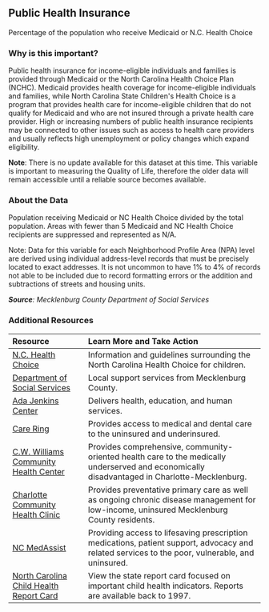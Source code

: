 ## Public Health Insurance
Percentage of the population who receive Medicaid or N.C. Health Choice

### Why is this important?
Public health insurance for income-eligible individuals and families is provided through Medicaid or the North Carolina Health Choice Plan (NCHC). Medicaid provides health coverage for income-eligible individuals and families, while North Carolina State Children's Health Choice is a program that provides health care for income-eligible children that do not qualify for Medicaid and who are not insured through a private health care provider. High or increasing numbers of public health insurance recipients may be connected to other issues such as access to health care providers and usually reflects high unemployment or policy changes which expand eligibility.

**Note**: There is no update available for this dataset at this time. This variable is important to measuring the Quality of Life, therefore the older data will remain accessible until a reliable source becomes available. 

### About the Data
Population receiving Medicaid or NC Health Choice divided by the total population. Areas with fewer than 5 Medicaid and NC Health Choice recipients are suppressed and represented as N/A. 

Note: Data for this variable for each Neighborhood Profile Area (NPA) level are derived using individual address-level records that must be precisely located to exact addresses. It is not uncommon to have 1% to 4% of records not able to be included due to record formatting errors or the addition and subtractions of streets and housing units.

_**Source**: Mecklenburg County Department of Social Services_

### Additional Resources
|Resource | Learn More and Take Action | 
|:--- | :--- |
|[N.C. Health Choice](https://www.ncdhhs.gov/childrens-services)| Information and guidelines surrounding the North Carolina Health Choice for children.
|[Department of Social Services](https://www.mecknc.gov/dss/Pages/home.aspx)| Local support services from Mecklenburg County.
|[Ada Jenkins Center](http://www.adajenkins.org/health/)|Delivers health, education, and human services.
|[Care Ring](https://www.careringnc.org/)| Provides access to medical and dental care to the uninsured and underinsured.
|[C.W. Williams Community Health Center](http://www.cwwilliams.org/)| Provides comprehensive, community-oriented health care to the medically underserved and economically disadvantaged in Charlotte-Mecklenburg.
|[Charlotte Community Health Clinic](https://charlottecommunityhealth.org/en/)| Provides preventative primary care as well as ongoing chronic disease management for low-income, uninsured Mecklenburg County residents.
|[NC MedAssist](http://www.medassist.org/)| Providing access to lifesaving prescription medications, patient support, advocacy and related services to the poor, vulnerable, and uninsured.
|[North Carolina Child Health Report Card](https://nciom.org/nc-health-data/north-carolina-child-and-womens-health-report-cards/)| View the state report card focused on important child health indicators. Reports are available back to 1997. 
